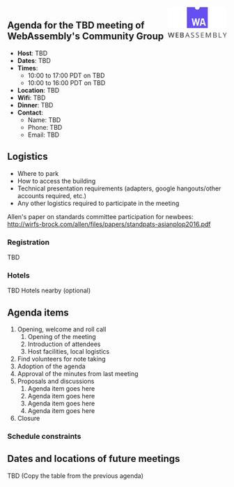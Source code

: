 <img src="./WebAssembly.svg" align="right" height="70" alt="WebAssembly logo" />

## Agenda for the TBD meeting of WebAssembly's Community Group

- **Host**: TBD
- **Dates**: TBD
- **Times**:
    - 10:00 to 17:00 PDT on TBD
    - 10:00 to 16:00 PDT on TBD
- **Location**: TBD
- **Wifi**: TBD
- **Dinner**: TBD
- **Contact**:
    - Name: TBD
    - Phone: TBD
    - Email: TBD

## Logistics

* Where to park
* How to access the building
* Technical presentation requirements (adapters, google hangouts/other accounts required, etc.)
* Any other logistics required to participate in the meeting

Allen's paper on standards committee participation for newbees: http://wirfs-brock.com/allen/files/papers/standpats-asianplop2016.pdf

### Registration

TBD

### Hotels

TBD Hotels nearby (optional)

## Agenda items

1. Opening, welcome and roll call
    1. Opening of the meeting
    1. Introduction of attendees
    1. Host facilities, local logistics
1. Find volunteers for note taking
1. Adoption of the agenda
1. Approval of the minutes from last meeting
1. Proposals and discussions
    1. Agenda item goes here
    1. Agenda item goes here
    1. Agenda item goes here
    1. Agenda item goes here
1. Closure

### Schedule constraints

## Dates and locations of future meetings

TBD (Copy the table from the previous agenda)
